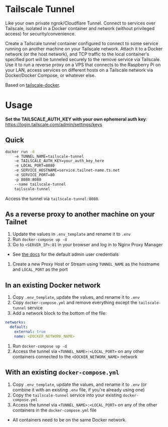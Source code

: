 # Tailscale Tunnel

Like your own private ngrok/Cloudflare Tunnel. Connect to services over Tailscale, isolated in a Docker container and network (without privileged access) for security/convenience.

Create a Tailscale tunnel container configured to connect to some service running on another machine on your Tailscale network. Attach it to a Docker network (or the host network), and TCP traffic to the local container's specified port will be tunneled securely to the remove service via Tailscale. Use it to run a reverse proxy on a VPS that connects to the Raspberry Pi on your LAN, access services on different hosts on a Tailscale network via Docker/Docker Compose, or whatever else.

Based on [tailscale-docker](https://github.com/lpasselin/tailscale-docker).

# Usage

**Set the TAILSCALE_AUTH_KEY with your own ephemeral auth key**: <https://login.tailscale.com/admin/settings/keys>

## Quick

```bash
docker run -d 
    -e TUNNEL_NAME=tailscale-tunnel
    -e TAILSCALE_AUTH_KEY=your_auth_key_here
    -e LOCAL_PORT=8080
    -e SERVICE_HOSTNAME=service.tailnet-name.ts.net
    -e SERVICE_PORT=80
    -p 8080:8080
    --name tailscale-tunnel
    tailscale-tunnel
```

Access the tunnel via `tailscale-tunnel:8080`.

## As a reverse proxy to another machine on your Tailnet

1. Update the values in `.env_template` and rename it to `.env` 
1. Run `docker-compose up -d`
1. Go to `<SERVER_IP>:81` in your browser and log in to Nginx Proxy Manager
  - See [the docs](https://nginxproxymanager.com/guide/#quick-setup) for the default admin user credentials
1. Create a new Proxy Host or Stream using `TUNNEL_NAME` as the hostname and `LOCAL_PORT` as the port

## In an existing Docker network

1. Copy `.env_template`, update the values, and rename it to `.env`
1. Copy `docker-compose.yml` and remove everything except the `tailscale-tunnel` service
1. Add a network block to the bottom of the file:
```yaml
networks:
  default:
    external: true
    name: <DOCKER_NETWORK_NAME>
```
1. Run `docker-compose up -d`
1. Access the tunnel via `<TUNNEL_NAME>:<LOCAL_PORT>` on any other containers connected to the `<DOCKER_NETWORK_NAME>` network

## With an existing `docker-compose.yml`

1. Copy `.env_template`, update the values, and rename it to `.env` (or combine it with an existing `.env` file, if you're already using one)
1. Copy the `tailscale-tunnel` service into your existing `docker-compose.yml`
1. Access the tunnel via `<TUNNEL_NAME>:<LOCAL_PORT>` on any of the other containers in the `docker-compose.yml` file
  - All containers need to be on the same Docker network.


